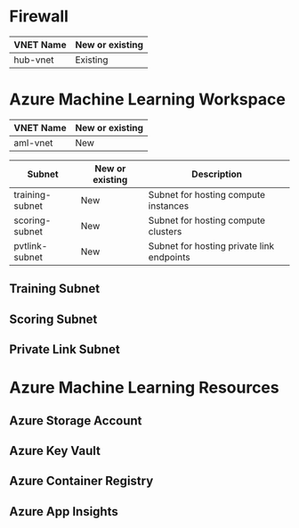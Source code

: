 # 


# Firewall

| VNET Name| New or existing|
| ---- | --- |
| hub-vnet| Existing|


# Azure Machine Learning Workspace

| VNET Name | New or existing |
| --- | --- |
| aml-vnet | New |


| Subnet | New or existing | Description |
| --- | --- | --- |
| training-subnet | New | Subnet for hosting compute instances |
| scoring-subnet | New | Subnet for hosting compute clusters |
| pvtlink-subnet | New | Subnet for hosting private link endpoints |

## Training Subnet


## Scoring Subnet

## Private Link Subnet

# Azure Machine Learning Resources

## Azure Storage Account

## Azure Key Vault

## Azure Container Registry

## Azure App Insights


